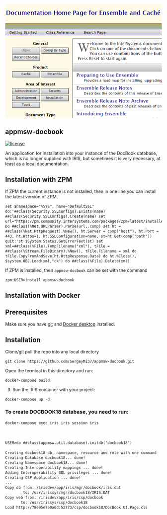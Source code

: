 ![](https://raw.githubusercontent.com/SergeyMi37/appmsw-docbook/master/doc/Screenshot_1.png)
## appmsw-docbook

[![license](https://img.shields.io/badge/License-MIT-yellow.svg)](https://opensource.org/licenses/MIT)

An application for installation into your instance of the DoсBook database, which is no longer supplied with IRIS, but sometimes it is very necessary, at least as a local documentation.

## Installation with ZPM

If ZPM the current instance is not installed, then in one line you can install the latest version of ZPM.
```
set $namespace="%SYS", name="DefaultSSL" do:'##class(Security.SSLConfigs).Exists(name) ##class(Security.SSLConfigs).Create(name) set url="https://pm.community.intersystems.com/packages/zpm/latest/installer" Do ##class(%Net.URLParser).Parse(url,.comp) set ht = ##class(%Net.HttpRequest).%New(), ht.Server = comp("host"), ht.Port = 443, ht.Https=1, ht.SSLConfiguration=name, st=ht.Get(comp("path")) quit:'st $System.Status.GetErrorText(st) set xml=##class(%File).TempFilename("xml"), tFile = ##class(%Stream.FileBinary).%New(), tFile.Filename = xml do tFile.CopyFromAndSave(ht.HttpResponse.Data) do ht.%Close(), $system.OBJ.Load(xml,"ck") do ##class(%File).Delete(xml)
```
If ZPM is installed, then `appmsw-docbook` can be set with the command
```
zpm:USER>install appmsw-docbook
```
## Installation with Docker

## Prerequisites
Make sure you have [git](https://git-scm.com/book/en/v2/Getting-Started-Installing-Git) and [Docker desktop](https://www.docker.com/products/docker-desktop) installed.

## Installation 
Clone/git pull the repo into any local directory

```
git clone https://github.com/SergeyMi37/appmsw-docbook.git
```

Open the terminal in this directory and run:

```
docker-compose build
```

3. Run the IRIS container with your project:

```
docker-compose up -d
```

### To create DOCBOOK18 database, you need to run:

```
docker-compose exec iris iris session iris



USER>do ##class(appmsw.util.database).initdb("docbook18")

Creating docbook18 db, namespace, resource and role with one command
Creating Database docbook18... done!
Creating Namespace docbook18... done!
Creating Interoperability mappings ... done!
Adding Interoperability SQL privileges ... done!
Creating CSP Application ... done!
...
Copy db from: /irisdev/app/iris/mgr/docbook/iris.dat
        to: /usr/irissys/mgr/docbook18/IRIS.DAT
Copy web from: /irisdev/app/iris/csp/docbook
       to: /usr/irissys/csp/docbook18
Load http://78e95e7e0a0d:52773/csp/docbook18/DocBook.UI.Page.cls

```